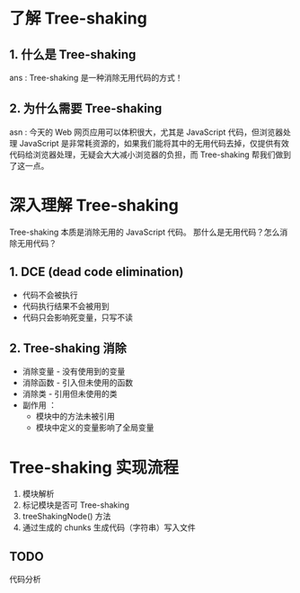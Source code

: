 # 了解 Tree-shaking
## 1. 什么是 Tree-shaking
ans : Tree-shaking 是一种消除无用代码的方式！

## 2. 为什么需要 Tree-shaking
asn : 今天的 Web 网页应用可以体积很大，尤其是 JavaScript 代码，但浏览器处理 JavaScript 是非常耗资源的，如果我们能将其中的无用代码去掉，仅提供有效代码给浏览器处理，无疑会大大减小浏览器的负担，而 Tree-shaking 帮我们做到了这一点。

# 深入理解 Tree-shaking
Tree-shaking 本质是消除无用的 JavaScript 代码。 那什么是无用代码？怎么消除无用代码？

## 1. DCE (dead code elimination) 
- 代码不会被执行
- 代码执行结果不会被用到
- 代码只会影响死变量，只写不读

## 2. Tree-shaking 消除
- 消除变量 - 没有使用到的变量
- 消除函数 - 引入但未使用的函数
- 消除类 - 引用但未使用的类
- 副作用 ： 
    -  模块中的方法未被引用
    -  模块中定义的变量影响了全局变量


# Tree-shaking 实现流程
1. 模块解析
2. 标记模块是否可 Tree-shaking
3. treeShakingNode() 方法
4. 通过生成的 chunks 生成代码（字符串）写入文件

## TODO
代码分析
